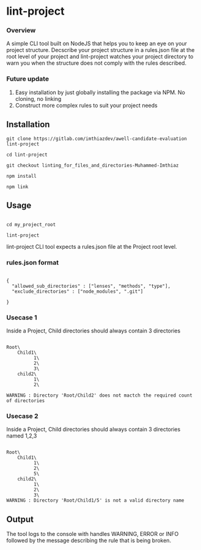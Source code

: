 # lint-project
### Overview
A simple CLI tool built on NodeJS that helps you to keep an eye on your project structure.
Decscribe your project structure in a rules.json file at the root level of your project and
lint-project watches your project directory to warn you when the structure does not comply 
with the rules described.



### Future update
1. Easy installation by just globally installing the package via NPM. No cloning, no linking
2. Construct more complex rules to suit your project needs

## Installation

```angular2
git clone https://gitlab.com/imthiazdev/awell-candidate-evaluation lint-project

cd lint-project

git checkout linting_for_files_and_directories-Muhammed-Imthiaz

npm install 

npm link
```

## Usage

```angular2

cd my_project_root

lint-project
```

lint-project CLI tool expects a rules.json file at the Project root level.

### rules.json format

```angular2

{
  "allowed_sub_directories" : ["lenses", "methods", "type"],
  "exclude_directories" : ["node_modules", ".git"]

}

```


### Usecase 1
Inside a Project, Child directories should always contain 3 directories

```angular2

Root\ 
    Child1\
          1\
          2\
          3\
    child2\
          1\
          2\

WARNING : Directory 'Root/Child2' does not mactch the required count of directories
```
### Usecase 2
Inside a Project, Child directories should always contain 3 directories named 1,2,3

```angular2

Root\
    Child1\
          1\
          2\
          5\
    child2\
          1\
          2\
          3\
WARNING : Directory 'Root/Child1/5' is not a valid directory name 
```

## Output

The tool logs to the console with handles WARNING, ERROR or INFO followed by the message 
describing the rule that is being broken.